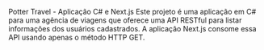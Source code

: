 Potter Travel - Aplicação C# e Next.js
Este projeto é uma aplicação em C# para uma agência de viagens que oferece uma API RESTful para listar informações dos usuários cadastrados. A aplicação Next.js consome essa API usando apenas o método HTTP GET.


